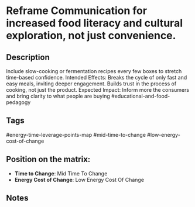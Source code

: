 # Reframe Communication for increased food literacy and cultural exploration, not just convenience.

## Description
Include slow-cooking or fermentation recipes every few boxes to stretch time-based confidence. Intended Effects: Breaks the cycle of only fast and easy meals, inviting deeper engagement. Builds trust in the process of cooking, not just the product.   Expected Impact: Inform more the consumers and bring clarity to what people are buying   #educational-and-food-pedagogy

## Tags
#energy-time-leverage-points-map #mid-time-to-change #low-energy-cost-of-change

## Position on the matrix:
- **Time to Change**: Mid Time To Change
- **Energy Cost of Change**: Low Energy Cost Of Change

## Notes
<!-- Add your notes here -->
